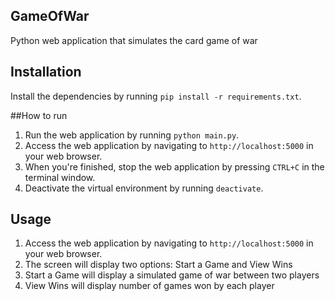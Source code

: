 ## GameOfWar
Python web application that simulates the card game of war


## Installation
Install the dependencies by running `pip install -r requirements.txt`.

##How to run

1. Run the web application by running `python main.py`.
2. Access the web application by navigating to `http://localhost:5000` in your web browser.
3. When you're finished, stop the web application by pressing `CTRL+C` in the terminal window.
4. Deactivate the virtual environment by running `deactivate`.

## Usage

1. Access the web application by navigating to `http://localhost:5000` in your web browser.
2. The screen will display two options: Start a Game and View Wins
3. Start a Game will display a simulated game of war between two players
4. View Wins will display number of games won by each player
